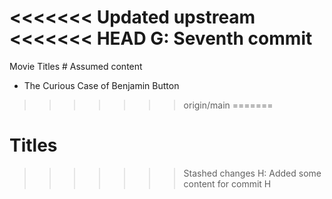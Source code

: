 <<<<<<< Updated upstream
<<<<<<< HEAD
G: Seventh commit
=======
Movie Titles # Assumed content
* The Curious Case of Benjamin Button
>>>>>>> origin/main
=======
# Titles
>>>>>>> Stashed changes
H: Added some content for commit H

